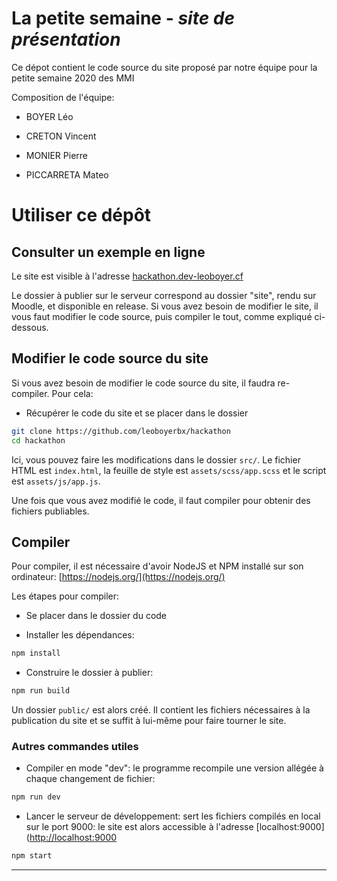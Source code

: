 # La petite semaine - *site de présentation*

Ce dépot contient le code source du site proposé par notre équipe pour la petite semaine 2020 des MMI

Composition de l'équipe:

- BOYER Léo

- CRETON Vincent

- MONIER Pierre

- PICCARRETA Mateo

# Utiliser ce dépôt

## Consulter un exemple en ligne

Le site est visible à l'adresse [hackathon.dev-leoboyer.cf](https://hackathon.dev-leoboyer.cf)

Le dossier à publier sur le serveur correspond au dossier "site", rendu sur Moodle, et disponible en release. Si vous avez besoin de modifier le site, il vous faut modifier le code source, puis compiler le tout, comme expliqué ci-dessous.

## Modifier le code source du site

Si vous avez besoin de modifier le code source du site, il faudra re-compiler. Pour cela:

- Récupérer le code du site et se placer dans le dossier

```bash
git clone https://github.com/leoboyerbx/hackathon
cd hackathon
```

Ici, vous pouvez faire les modifications dans le dossier `src/`. Le fichier HTML est `index.html`, la feuille de style est `assets/scss/app.scss` et le script est `assets/js/app.js`.

Une fois que vous avez modifié le code, il faut compiler pour obtenir des fichiers publiables.

## Compiler

Pour compiler, il est nécessaire d'avoir NodeJS et NPM installé sur son ordinateur: [https://nodejs.org/](https://nodejs.org/)

Les étapes pour compiler:

- Se placer dans le dossier du code

- Installer les dépendances:

```bash
npm install
```

- Construire le dossier à publier:

```bash
npm run build
```

Un dossier `public/` est alors créé. Il contient les fichiers nécessaires à la publication du site et se suffit à lui-même pour faire tourner le site.

### Autres commandes utiles

- Compiler en mode "dev": le programme recompile une version allégée à chaque changement de fichier:

```bash
npm run dev
```

- Lancer le serveur de développement: sert les fichiers compilés en local sur le port 9000: le site est alors accessible à l'adresse [localhost:9000]([http://localhost:9000](http://localhost:9000)

```bash
npm start
```

---


